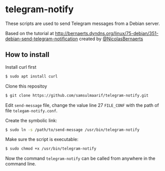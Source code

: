 # telegram-notify

These scripts are used to send Telegram messages from a Debian server.

Based on the tutorial at http://bernaerts.dyndns.org/linux/75-debian/351-debian-send-telegram-notification created by [@NicolasBernaerts](https://github.com/NicolasBernaerts)

## How to install

Install curl first

```sh
$ sudo apt install curl
```

Clone this repositoy

```sh
$ git clone https://github.com/samsulmaarif/telegram-notify.git
```

Edit `send-message` file, change the value line 27 `FILE_CONF` with the path of file `telegam-notify.conf`.

Create the symbolic link:

```sh
$ sudo ln -s /path/to/send-message /usr/bin/telegram-notify
```

Make sure the script is executable:

```sh
$ sudo chmod +x /usr/bin/telegram-notify
```

Now the command `telegram-notify` can be called from anywhere in the command line.
